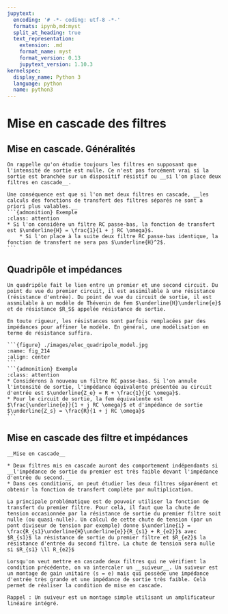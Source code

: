 ```yaml
---
jupytext:
  encoding: '# -*- coding: utf-8 -*-'
  formats: ipynb,md:myst
  split_at_heading: true
  text_representation:
    extension: .md
    format_name: myst
    format_version: 0.13
    jupytext_version: 1.10.3
kernelspec:
  display_name: Python 3
  language: python
  name: python3
---
```

# Mise en cascade des filtres

## Mise en cascade. Généralités

````{topic} __Rappel : Hypothèse d'étude des filtres__  
On rappelle qu'on étudie toujours les filtres en supposant que l'intensité de sortie est nulle. Ce n'est pas forcément vrai si la sortie est branchée sur un dispositif résistif ou __si l'on place deux filtres en cascade__.

Une conséquence est que si l'on met deux filtres en cascade, __les calculs des fonctions de transfert des filtres séparés ne sont a priori plus valables.__
```{admonition} Exemple 
:class: attention
* Si l'on considère un filtre RC passe-bas, la fonction de transfert est $\underline{H} = \frac{1}{1 + j RC \omega}$.
    * Si l'on place à la suite deux filtre RC passe-bas identique, la fonction de transfert ne sera pas $\underline{H}^2$.
```
````

## Quadripôle et impédances

````{topic} __Modélisation d'un quadripôle__  
Un quadripôle fait le lien entre un premier et une second circuit. Du point du vue du premier circuit, il est assimilable à une résistance (résistance d'entrée). Du point de vue du circuit de sortie, il est assmilable à un modèle de Thévenin de fem $\underline{H}\underline{e}$ et de résistance $R_S$ appelée résistance de sortie.

En toute rigueur, les résistances sont parfois remplacées par des impédances pour affiner le modèle. En général, une modélisation en terme de résistance suffira.

```{figure} ./images/elec_quadripole_model.jpg
:name: fig_214
:align: center
```
```{admonition} Exemple 
:class: attention
* Considérons à nouveau un filtre RC passe-bas. Si l'on annule l'intensité de sortie, l'impédance équivalente présentée au circuit d'entrée est $\underline{Z_e} = R + \frac{1}{jC \omega}$.
* Pour le circuit de sortie, la fem équivalente est $\frac{\underline{e}}{1 + j RC \omega}$ et d'impédance de sortie $\underline{Z_s} = \frac{R}{1 + j RC \omega}$
```
````

## Mise en cascade des filtre et impédances

````{important} 
__Mise en cascade__

* Deux filtres mis en cascade auront des comportement indépendants si __l'impédance de sortie du premier est très faible devant l'impédance d'entrée du second.__
* Dans ces conditions, on peut étudier les deux filtres séparément et obtenir la fonction de transfert complète par multiplication.

````

````{topic} __Démonstration__  
La principale problématique est de pouvoir utiliser la fonction de transfert du premier filtre. Pour celà, il faut que la chute de tension occasionnée par la résistance de sortie du premier filtre soit nulle (ou quasi-nulle). Un calcul de cette chute de tension (par un pont diviseur de tension par exemple) donne $\underline{i} = \frac{R_{s1}\underline{H}\underline{e}}{R_{s1} + R_{e2}}$ avec $R_{s1}$ la résistance de sortie du premier filtre et $R_{e2}$ la résistance d'entrée du second filtre. La chute de tension sera nulle si $R_{s1} \ll R_{e2}$
````


````{topic} Mise en pratique: utilisation d'un suiveur.
Lorsqu'on veut mettre en cascade deux filtres qui ne vérifient la condition précédente, on va intercaler un __suiveur__. Un suiveur est un montage de gain unitaire (s = e) mais qui possède une impédance d'entrée très grande et une impédance de sortie très faible. Celà permet de réaliser la condition de mise en cascade.

Rappel : Un suiveur est un montage simple utilisant un amplificateur linéaire intégré.
````

